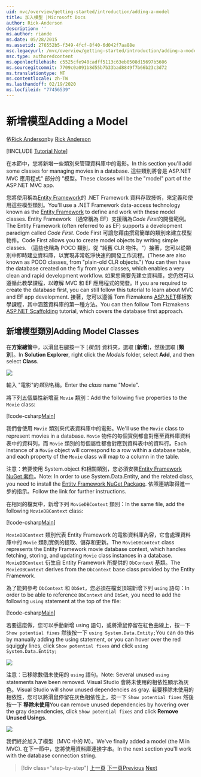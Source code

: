 ```yaml
---
uid: mvc/overview/getting-started/introduction/adding-a-model
title: 加入模型 |Microsoft Docs
author: Rick-Anderson
description: ''
ms.author: riande
ms.date: 05/28/2015
ms.assetid: 276552b5-f349-4fcf-8f40-6d042f7aa88e
msc.legacyurl: /mvc/overview/getting-started/introduction/adding-a-model
msc.type: authoredcontent
ms.openlocfilehash: c5525cfe940cadff5113c63eb0508d15697b5606
ms.sourcegitcommit: 7709c0a091b8d55b7b33bad8849f7b66b23c3d72
ms.translationtype: MT
ms.contentlocale: zh-TW
ms.lasthandoff: 02/19/2020
ms.locfileid: "77456539"
---
```

# <a name="adding-a-model"></a><span data-ttu-id="18eac-102">新增模型</span><span class="sxs-lookup"><span data-stu-id="18eac-102">Adding a Model</span></span>

<span data-ttu-id="18eac-103">依[Rick Anderson](https://twitter.com/RickAndMSFT)</span><span class="sxs-lookup"><span data-stu-id="18eac-103">by [Rick Anderson](https://twitter.com/RickAndMSFT)</span></span>

[!INCLUDE [Tutorial Note](index.md)]

<span data-ttu-id="18eac-104">在本節中，您將新增一些類別來管理資料庫中的電影。</span><span class="sxs-lookup"><span data-stu-id="18eac-104">In this section you'll add some classes for managing movies in a database.</span></span> <span data-ttu-id="18eac-105">這些類別將會是 ASP.NET MVC 應用程式&quot; 部分的 &quot;模型。</span><span class="sxs-lookup"><span data-stu-id="18eac-105">These classes will be the &quot;model&quot; part of the ASP.NET MVC app.</span></span>

<span data-ttu-id="18eac-106">您將使用稱為[Entity Framework](https://docs.microsoft.com/ef/)的 .NET Framework 資料存取技術，來定義和使用這些模型類別。</span><span class="sxs-lookup"><span data-stu-id="18eac-106">You'll use a .NET Framework data-access technology known as the [Entity Framework](https://docs.microsoft.com/ef/) to define and work with these model classes.</span></span> <span data-ttu-id="18eac-107">Entity Framework （通常稱為 EF）支援稱為*Code First*的開發範例。</span><span class="sxs-lookup"><span data-stu-id="18eac-107">The Entity Framework (often referred to as EF) supports a development paradigm called *Code First*.</span></span> <span data-ttu-id="18eac-108">Code First 可讓您藉由撰寫簡單的類別來建立模型物件。</span><span class="sxs-lookup"><span data-stu-id="18eac-108">Code First allows you to create model objects by writing simple classes.</span></span> <span data-ttu-id="18eac-109">（這些也稱為 POCO 類別，從 &quot;純舊 CLR 物件。&quot;）接著，您可以從類別中即時建立資料庫，以實現非常乾淨快速的開發工作流程。</span><span class="sxs-lookup"><span data-stu-id="18eac-109">(These are also known as POCO classes, from &quot;plain-old CLR objects.&quot;) You can then have the database created on the fly from your classes, which enables a very clean and rapid development workflow.</span></span> <span data-ttu-id="18eac-110">如果您需要先建立資料庫，您仍然可以遵循此教學課程，以瞭解 MVC 和 EF 應用程式的開發。</span><span class="sxs-lookup"><span data-stu-id="18eac-110">If you are required to create the database first, you can still follow this tutorial to learn about MVC and EF app development.</span></span> <span data-ttu-id="18eac-111">接著，您可以遵循 Tom Fizmakens [ASP.NET](xref:visual-studio/overview/2013/aspnet-scaffolding-overview)樣板教學課程，其中涵蓋資料庫的第一種方法。</span><span class="sxs-lookup"><span data-stu-id="18eac-111">You can then follow Tom Fizmakens [ASP.NET Scaffolding](xref:visual-studio/overview/2013/aspnet-scaffolding-overview) tutorial, which covers the database first approach.</span></span>

## <a name="adding-model-classes"></a><span data-ttu-id="18eac-112">新增模型類別</span><span class="sxs-lookup"><span data-stu-id="18eac-112">Adding Model Classes</span></span>

<span data-ttu-id="18eac-113">在**方案總管**中，以滑鼠右鍵按一下 [*模型*] 資料夾，選取 [**新增**]，然後選取 [**類別**]。</span><span class="sxs-lookup"><span data-stu-id="18eac-113">In **Solution Explorer**, right click the *Models* folder, select **Add**, and then select **Class**.</span></span>

![](adding-a-model/_static/image1.png)

<span data-ttu-id="18eac-114">輸入 &quot;電影&quot;的*類別*名稱。</span><span class="sxs-lookup"><span data-stu-id="18eac-114">Enter the *class* name &quot;Movie&quot;.</span></span>

<span data-ttu-id="18eac-115">將下列五個屬性新增至 `Movie` 類別：</span><span class="sxs-lookup"><span data-stu-id="18eac-115">Add the following five properties to the `Movie` class:</span></span>

[!code-csharp[Main](adding-a-model/samples/sample1.cs)]

<span data-ttu-id="18eac-116">我們會使用 `Movie` 類別來代表資料庫中的電影。</span><span class="sxs-lookup"><span data-stu-id="18eac-116">We'll use the `Movie` class to represent movies in a database.</span></span> <span data-ttu-id="18eac-117">`Movie` 物件的每個實例都會對應至資料庫資料表中的資料列，而 `Movie` 類別的每個屬性都會對應到資料表中的資料行。</span><span class="sxs-lookup"><span data-stu-id="18eac-117">Each instance of a `Movie` object will correspond to a row within a database table, and each property of the `Movie` class will map to a column in the table.</span></span>

<span data-ttu-id="18eac-118">注意：若要使用 System.object 和相關類別，您必須安裝[Entity Framework NuGet 套件](https://www.nuget.org/packages/EntityFramework/)。</span><span class="sxs-lookup"><span data-stu-id="18eac-118">Note: In order to use System.Data.Entity, and the related class, you need to install the [Entity Framework NuGet Package](https://www.nuget.org/packages/EntityFramework/).</span></span> <span data-ttu-id="18eac-119">依照連結取得進一步的指示。</span><span class="sxs-lookup"><span data-stu-id="18eac-119">Follow the link for further instructions.</span></span>

<span data-ttu-id="18eac-120">在相同的檔案中，新增下列 `MovieDBContext` 類別：</span><span class="sxs-lookup"><span data-stu-id="18eac-120">In the same file, add the following `MovieDBContext` class:</span></span>

[!code-csharp[Main](adding-a-model/samples/sample2.cs?highlight=2,15-18)]

<span data-ttu-id="18eac-121">`MovieDBContext` 類別代表 Entity Framework 的電影資料庫內容，它會處理資料庫中的 `Movie` 類別實例的提取、儲存和更新。</span><span class="sxs-lookup"><span data-stu-id="18eac-121">The `MovieDBContext` class represents the Entity Framework movie database context, which handles fetching, storing, and updating `Movie` class instances in a database.</span></span> <span data-ttu-id="18eac-122">`MovieDBContext` 衍生自 Entity Framework 所提供的 `DbContext` 基類。</span><span class="sxs-lookup"><span data-stu-id="18eac-122">The `MovieDBContext` derives from the `DbContext` base class provided by the Entity Framework.</span></span>

<span data-ttu-id="18eac-123">為了能夠參考 `DbContext` 和 `DbSet`，您必須在檔案頂端新增下列 `using` 語句：</span><span class="sxs-lookup"><span data-stu-id="18eac-123">In order to be able to reference `DbContext` and `DbSet`, you need to add the following `using` statement at the top of the file:</span></span>

[!code-csharp[Main](adding-a-model/samples/sample3.cs)]

<span data-ttu-id="18eac-124">若要這麼做，您可以手動新增 using 語句，或將滑鼠停留在紅色曲線上，按一下 `Show potential fixes` 然後按一下 `using System.Data.Entity;`</span><span class="sxs-lookup"><span data-stu-id="18eac-124">You can do this by manually adding the using statement, or you can hover over the red squiggly lines, click `Show potential fixes` and click `using System.Data.Entity;`</span></span>

![](adding-a-model/_static/image2.png)

<span data-ttu-id="18eac-125">注意：已移除數個未使用的 `using` 語句。</span><span class="sxs-lookup"><span data-stu-id="18eac-125">Note: Several unused `using` statements have been removed.</span></span> <span data-ttu-id="18eac-126">Visual Studio 會將未使用的相依性顯示為灰色。</span><span class="sxs-lookup"><span data-stu-id="18eac-126">Visual Studio will show unused dependencies as gray.</span></span> <span data-ttu-id="18eac-127">若要移除未使用的相依性，您可以將滑鼠停留在灰色相依性上，按一下 `Show potential fixes` 然後按一下 **移除未使用**</span><span class="sxs-lookup"><span data-stu-id="18eac-127">You can remove unused dependencies by hovering over the gray dependencies, click `Show potential fixes` and click **Remove Unused Usings.**</span></span>

![](adding-a-model/_static/image3.png)

<span data-ttu-id="18eac-128">我們終於加入了模型（MVC 中的 M）。</span><span class="sxs-lookup"><span data-stu-id="18eac-128">We've finally added a model (the M in MVC).</span></span> <span data-ttu-id="18eac-129">在下一節中，您將使用資料庫連接字串。</span><span class="sxs-lookup"><span data-stu-id="18eac-129">In the next section you'll work with the database connection string.</span></span>

> [!div class="step-by-step"]
> <span data-ttu-id="18eac-130">[上一頁](adding-a-view.md)
> [下一頁](creating-a-connection-string.md)</span><span class="sxs-lookup"><span data-stu-id="18eac-130">[Previous](adding-a-view.md)
[Next](creating-a-connection-string.md)</span></span>
